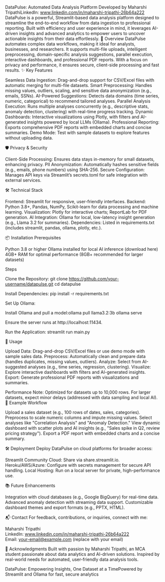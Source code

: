 DataPulse: Automated Data Analysis Platform
Developed by Maharshi TripathiLinkedIn: www.linkedin.com/in/maharshi-tripathi-26b64a222  
DataPulse is a powerful, Streamlit-based data analysis platform designed to streamline the end-to-end workflow from data ingestion to professional reporting. Built with efficiency and user experience in mind, it leverages AI-driven insights and advanced analytics to empower users to uncover actionable insights from their data effortlessly.
🚀 Overview
DataPulse automates complex data workflows, making it ideal for analysts, businesses, and researchers. It supports multi-file uploads, intelligent preprocessing, domain-specific analysis suggestions, parallel execution, interactive dashboards, and professional PDF reports. With a focus on privacy and performance, it ensures secure, client-side processing and fast results.
✨ Key Features

Seamless Data Ingestion: Drag-and-drop support for CSV/Excel files with automatic merging for multi-file datasets.
Smart Preprocessing: Handles missing values, outliers, scaling, and sensitive data anonymization (e.g., emails, SSNs).
AI-Powered Suggestions: Detects data domains (time series, numeric, categorical) to recommend tailored analyses.
Parallel Analysis Execution: Runs multiple analyses concurrently (e.g., descriptive stats, anomaly detection, clustering) with real-time progress tracking.
Dynamic Dashboards: Interactive visualizations using Plotly, with filters and AI-generated insights powered by local LLMs (Ollama).
Professional Reporting: Exports comprehensive PDF reports with embedded charts and concise summaries.
Demo Mode: Test with sample datasets to explore features without uploading data.

🛡️ Privacy & Security

Client-Side Processing: Ensures data stays in-memory for small datasets, enhancing privacy.
PII Anonymization: Automatically hashes sensitive fields (e.g., emails, phone numbers) using SHA-256.
Secure Configuration: Manages API keys via Streamlit’s secrets.toml for safe integration with external services.

🛠️ Technical Stack

Frontend: Streamlit for responsive, user-friendly interfaces.
Backend: Python 3.8+, Pandas, NumPy, Scikit-learn for data processing and machine learning.
Visualization: Plotly for interactive charts; ReportLab for PDF generation.
AI Integration: Ollama for local, low-latency insight generation (e.g., Llama 3.2 for summaries).
Dependencies: Listed in requirements.txt (includes streamlit, pandas, ollama, plotly, etc.).

📦 Installation
Prerequisites

Python 3.8 or higher
Ollama installed for local AI inference (download here)
4GB+ RAM for optimal performance (8GB+ recommended for larger datasets)

Steps

Clone the Repository:
git clone https://github.com/your-username/datapulse.git
cd datapulse


Install Dependencies:
pip install -r requirements.txt


Set Up Ollama:

Install Ollama and pull a model:ollama pull llama3.2:3b
ollama serve


Ensure the server runs at http://localhost:11434.


Run the Application:
streamlit run main.py



🚀 Usage

Upload Data: Drag-and-drop CSV/Excel files or use demo mode with sample sales data.
Preprocess: Automatically clean and prepare data (handles duplicates, missing values, outliers).
Analyze: Select from AI-suggested analyses (e.g., time series, regression, clustering).
Visualize: Explore interactive dashboards with filters and AI-generated insights.
Export: Generate professional PDF reports with visualizations and summaries.

Performance Note: Optimized for datasets up to 10,000 rows. For larger datasets, expect minor delays (addressed with data sampling and local AI).
🌟 Example Workflow

Upload a sales dataset (e.g., 100 rows of dates, sales, categories).
Preprocess to scale numeric columns and impute missing values.
Select analyses like "Correlation Analysis" and "Anomaly Detection."
View dynamic dashboard with scatter plots and AI insights (e.g., "Sales spike in Q2, review pricing strategy").
Export a PDF report with embedded charts and a concise summary.

🛠️ Deployment
Deploy DataPulse on cloud platforms for broader access:

Streamlit Community Cloud: Share via share.streamlit.io.
Heroku/AWS/Azure: Configure with secrets management for secure API handling.
Local Hosting: Run on a local server for private, high-performance use.

📚 Future Enhancements

Integration with cloud databases (e.g., Google BigQuery) for real-time data.
Advanced anomaly detection with streaming data support.
Customizable dashboard themes and export formats (e.g., PPTX, HTML).

📬 Contact
For feedback, contributions, or inquiries, connect with me:  

Maharshi Tripathi  
LinkedIn: www.linkedin.com/in/maharshi-tripathi-26b64a222  
Email: your-email@example.com (replace with your email)

🙏 Acknowledgments
Built with passion by Maharshi Tripathi, an MCA student passionate about data analytics and AI-driven solutions. Inspired by real-world needs for automated, user-friendly data analysis tools.

DataPulse: Empowering Insights, One Dataset at a TimePowered by Streamlit and Ollama for fast, secure analytics
